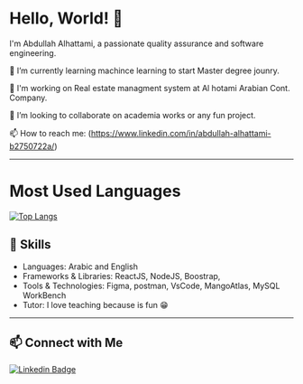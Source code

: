 # Hello, World! 👋

I'm Abdullah Alhattami, a passionate quality assurance and software engineering.

🌱 I’m currently learning machince learning to start Master degree jounry.

💼 I'm working on Real estate managment system at Al hotami Arabian Cont. Company.

👯 I’m looking to collaborate on academia works or any fun project.

📫 How to reach me: (https://www.linkedin.com/in/abdullah-alhattami-b2750722a/)

---

# Most Used Languages

[![Top Langs](https://github-readme-stats.vercel.app/api/top-langs/?username=Flame1733&layout=compact&theme=dark)](https://github.com/Flame1733)


## 🚀 Skills

- Languages: Arabic and English 
- Frameworks & Libraries: ReactJS, NodeJS, Boostrap, 
- Tools & Technologies: Figma, postman, VsCode, MangoAtlas, MySQL WorkBench
- Tutor: I love teaching because is fun 😁

---

## 📫 Connect with Me

[![Linkedin Badge](https://img.shields.io/badge/-Abdullah_Alhattami-blue?style=flat-square&logo=Linkedin&logoColor=white&link=https://www.linkedin.com/in/Abdullah-Alhattami/)](https://www.linkedin.com/in/abdullah-alhattami-b2750722a/)



<!--
**Flame1733/Flame1733** is a ✨ _special_ ✨ repository because its `README.md` (this file) appears on your GitHub profile.

Here are some ideas to get you started:

- 🔭 I’m currently working on ...
- 🌱 I’m currently learning ...
- 👯 I’m looking to collaborate on ...
- 🤔 I’m looking for help with ...
- 💬 Ask me about ...
- 📫 How to reach me: ...
- 😄 Pronouns: ...
- ⚡ Fun fact: ...

---

## 📊 GitHub Stats

![Your GitHub stats](https://github-readme-stats.vercel.app/api?username=Flame1733&show_icons=true&theme=radical)
-->
